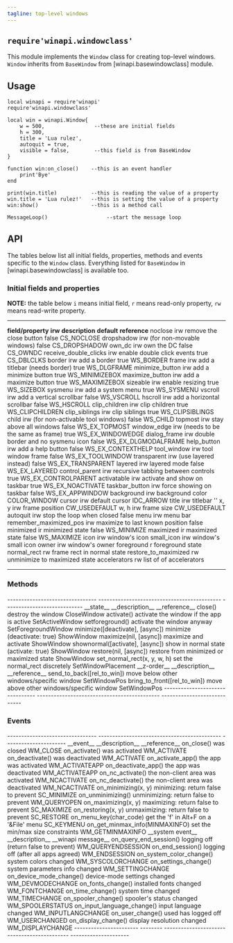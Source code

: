 ```yaml
---
tagline: top-level windows
---
```


## `require'winapi.windowclass'`

This module implements the `Window` class for creating top-level windows.
`Window` inherits from `BaseWindow` from [winapi.basewindowclass] module.

## Usage

~~~{.lua}
local winapi = require'winapi'
require'winapi.windowclass'

local win = winapi.Window{
	w = 500,                --these are initial fields
	h = 300,
	title = 'Lua rulez',
	autoquit = true,
	visible = false,        --this field is from BaseWindow
}

function win:on_close()    --this is an event handler
	print'Bye'
end

print(win.title)           --this is reading the value of a property
win.title = 'Lua rulez!'   --this is setting the value of a property
win:show()                 --this is a method call

MessageLoop()					--start the message loop
~~~

## API

The tables below list all initial fields, properties, methods and events
specific to the `Window` class. Everything listed for `BaseWindow` in
[winapi.basewindowclass] is available too.


### Initial fields and properties

<div class=small>

__NOTE:__ the table below `i` means initial field, `r` means read-only property,
`rw` means read-write property.

----------------------- -------- ----------------------------------------- -------------- ---------------------
__field/property__		__irw__	__description__									__default__		__reference__
noclose						irw		remove the close button							false				CS_NOCLOSE
dropshadow					irw		(for non-movable windows)						false				CS_DROPSHADOW
own_dc						irw		own the DC											false				CS_OWNDC
receive_double_clicks	irw		enable double click events						true				CS_DBLCLKS
border						irw		add a border										true				WS_BORDER
frame 						irw		add a titlebar	(needs border)					true				WS_DLGFRAME
minimize_button			irw		add a minimize button							true				WS_MINIMIZEBOX
maximize_button			irw		add a maximize button							true				WS_MAXIMIZEBOX
sizeable						irw		enable resizing 									true				WS_SIZEBOX
sysmenu						irw		add a system menu									true				WS_SYSMENU
vscroll						irw		add a vertical scrollbar						false				WS_VSCROLL
hscroll						irw		add a horizontal scrollbar						false				WS_HSCROLL
clip_children				irw		clip children										true				WS_CLIPCHILDREN
clip_siblings				irw		clip siblings										true				WS_CLIPSIBLINGS
child							irw		(for non-activable tool windows)	 			false				WS_CHILD
topmost						irw		stay above all windows							false				WS_EX_TOPMOST
window_edge					irw		(needs to be the same as frame)				true				WS_EX_WINDOWEDGE
dialog_frame				irw		double border and no sysmenu icon			false				WS_EX_DLGMODALFRAME
help_button					irw		add a help button									false				WS_EX_CONTEXTHELP
tool_window					irw		tool window frame									false				WS_EX_TOOLWINDOW
transparent					irw		(use layered instead)		 					false				WS_EX_TRANSPARENT
layered						irw		layered mode								 		false				WS_EX_LAYERED
control_parent				irw		recursive tabbing	between controls			true				WS_EX_CONTROLPARENT
activatable					irw		activate and show on taskbar					true				WS_EX_NOACTIVATE
taskbar_button				irw		force showing on taskbar						false				WS_EX_APPWINDOW
background					irw		background color									COLOR_WINDOW
cursor						irw		default cursor										IDC_ARROW
title							irw		titlebar												''
x, y							irw		frame position										CW_USEDEFAULT
w, h							irw		frame size											CW_USEDEFAULT
autoquit						irw		stop the loop when closed						false
menu							irw		menu bar
remember_maximized_pos	irw		maximize to last known position				false
minimized					ir			minimized state									false				WS_MINIMIZE
maximized					ir			maximized state									false				WS_MAXIMIZE
icon							irw		window's icon
small_icon					irw		window's small icon
owner							irw		window's owner
foreground					 r			foreground state
normal_rect					 rw		frame rect in normal state
restore_to_maximized		 rw		unminimize to maximized state
accelerators				 rw		list of of accelerators
----------------------- -------- ----------------------------------------- -------------- ---------------------
</div>


### Methods

<div class=small>
-------------------------------- -------------------------------------------- ----------------------------
__state__								__description__										__reference__
close()									destroy the window									CloseWindow
activate()								activate the window if the app is active		SetActiveWindow
setforeground()						activate the window anyway							SetForegroundWindow
minimize([deactivate], [async])	minimize (deactivate: true)						ShowWindow
maximize(nil, [async])				maximize and activate								ShowWindow
shownormal([activate], [async])	show in normal state (activate: true)			ShowWindow
restore(nil, [async])				restore from minimized or maximized state		ShowWindow
set_normal_rect(x, y, w, h)		set the normal_rect discretely					SetWindowPlacement
__z-order__								__description__										__reference__
send_to_back([rel_to_win])			move below other windows/specific window		SetWindowPos
bring_to_front([rel_to_win])		move above other windows/specific window		SetWindowPos
-------------------------------- -------------------------------------------- ----------------------------
</div>


### Events

<div class=small>
-------------------------------- -------------------------------------------- ----------------------
__event__								__description__										__reference__
on_close()								was closed												WM_CLOSE
on_activate()							was activated											WM_ACTIVATE
on_deactivate()						was deactivated										WM_ACTIVATE
on_activate_app()						the app was activated								WM_ACTIVATEAPP
on_deactivate_app()					the app was deactivated								WM_ACTIVATEAPP
on_nc_activate()						the non-client area was activated				WM_NCACTIVATE
on_nc_deactivate()					the non-client area was deactivated				WM_NCACTIVATE
on_minimizing(x, y)					minimizing: return false to prevent				SC_MINIMIZE
on_unminimizing()						unminimizing: return false to prevent			WM_QUERYOPEN
on_maximizing(x, y)					maximizing: return false to prevent				SC_MAXIMIZE
on_restoring(x, y) 					unmaximizing: return false to prevent			SC_RESTORE
on_menu_key(char_code)				get the 'f' in Alt+F on a '&File' menu			SC_KEYMENU
on_get_minmax_info(MINMAXINFO)	set the min/max size constraints					WM_GETMINMAXINFO
__system event__						__description__										__winapi message__
on_query_end_session()				logging off (return false to prevent)			WM_QUERYENDSESSION
on_end_session()						logging off	(after all apps agreed)				WM_ENDSESSION
on_system_color_change()			system colors changed								WM_SYSCOLORCHANGE
on_settings_change()					system parameters info changed					WM_SETTINGCHANGE
on_device_mode_change()				device-mode settings changed						WM_DEVMODECHANGE
on_fonts_change()						installed fonts changed								WM_FONTCHANGE
on_time_change()						system time changed									WM_TIMECHANGE
on_spooler_change()					spooler's status changed							WM_SPOOLERSTATUS
on_input_language_change()			input language changed								WM_INPUTLANGCHANGE
on_user_change()						used has logged off									WM_USERCHANGED
on_display_change()					display resolution changed							WM_DISPLAYCHANGE
----------------------- --------	-------------------------------------------- ---------------------
</div>


